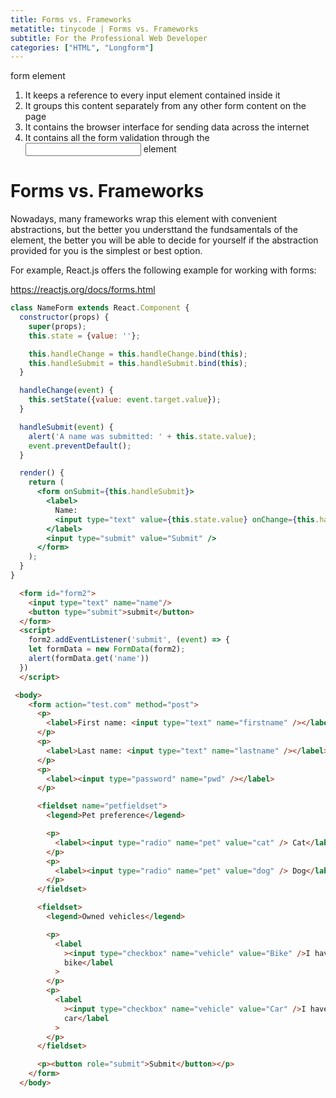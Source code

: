 ```yaml
---
title: Forms vs. Frameworks
metatitle: tinycode | Forms vs. Frameworks
subtitle: For the Professional Web Developer
categories: ["HTML", "Longform"]
---
```


form element
1. It keeps a reference to every input element contained inside it
2. It groups this content separately from any other form content on the page
3. It contains the browser interface for sending data across the internet
4. It contains all the form validation through the <input> element


# Forms vs. Frameworks

Nowadays, many frameworks wrap this element with convenient abstractions, but the better you understtand the fundsamentals of the element, the better you will be able to decide for yourself if the abstraction provided for you is the simplest or best option.

For example, React.js offers the following example for working with forms:

https://reactjs.org/docs/forms.html

```jsx
class NameForm extends React.Component {
  constructor(props) {
    super(props);
    this.state = {value: ''};

    this.handleChange = this.handleChange.bind(this);
    this.handleSubmit = this.handleSubmit.bind(this);
  }

  handleChange(event) {
    this.setState({value: event.target.value});
  }

  handleSubmit(event) {
    alert('A name was submitted: ' + this.state.value);
    event.preventDefault();
  }

  render() {
    return (
      <form onSubmit={this.handleSubmit}>
        <label>
          Name:
          <input type="text" value={this.state.value} onChange={this.handleChange} />
        </label>
        <input type="submit" value="Submit" />
      </form>
    );
  }
}
```


```html
  <form id="form2">
    <input type="text" name="name"/>
    <button type="submit">submit</button>
  </form>
  <script>
    form2.addEventListener('submit', (event) => {
    let formData = new FormData(form2);
    alert(formData.get('name'))
  })
  </script>
```










```html
 <body>
    <form action="test.com" method="post">
      <p>
        <label>First name: <input type="text" name="firstname" /></label>
      </p>
      <p>
        <label>Last name: <input type="text" name="lastname" /></label>
      </p>
      <p>
        <label><input type="password" name="pwd" /></label>
      </p>

      <fieldset name="petfieldset">
        <legend>Pet preference</legend>

        <p>
          <label><input type="radio" name="pet" value="cat" /> Cat</label>
        </p>
        <p>
          <label><input type="radio" name="pet" value="dog" /> Dog</label>
        </p>
      </fieldset>

      <fieldset>
        <legend>Owned vehicles</legend>

        <p>
          <label
            ><input type="checkbox" name="vehicle" value="Bike" />I have a
            bike</label
          >
        </p>
        <p>
          <label
            ><input type="checkbox" name="vehicle" value="Car" />I have a
            car</label
          >
        </p>
      </fieldset>

      <p><button role="submit">Submit</button></p>
    </form>
  </body>
  ```



